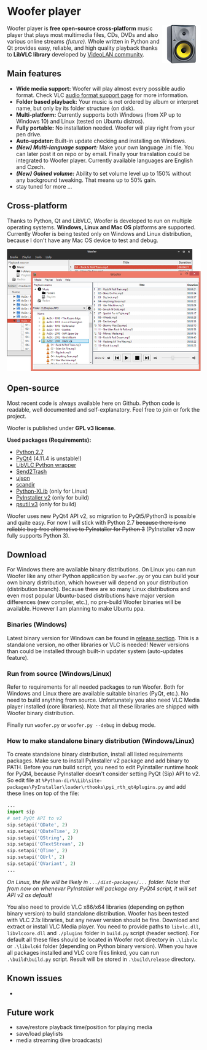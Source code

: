 # Woofer player

<img height="100px" align="right" src="icons/app_icon.png">Woofer player is **free open-source cross-platform** music player that plays most multimedia files, CDs, DVDs and also various online streams *(future)*. Whole written in Python and Qt provides easy, reliable, and high quality playback thanks to **LibVLC library** developed by [VideoLAN community](http://www.videolan.org/vlc/libvlc.html "").

## Main features

- **Wide media support:** Woofer will play almost every possible audio format. Check VLC [audio format support page](http://www.videolan.org/vlc/features.php?cat=audio "") for more information.
- **Folder based playback:** Your music is not ordered by album or interpret name, but only by its folder structure (on disk).
- **Multi-platform:** Currently supports both Windows (from XP up to Windows 10) and Linux (tested on Ubuntu distros).
- **Fully portable:** No installation needed. Woofer will play right from your pen drive.
- **Auto-updater:** Built-in update checking and installing on Windows.
- ***(New) Multi-language support:*** Make your own language .ini file. You can later post it on repo or by email. Finally your translation could be integrated to Woofer player. Currently available languages are English and Czech.
- ***(New) Gained volume:*** Ability to set volume level up to 150% without any background tweaking. That means up to 50% gain.
- stay tuned for more ...

## Cross-platform

Thanks to Python, Qt and LibVLC, Woofer is developed to run on multiple operating systems. **Windows, Linux and Mac OS** platforms are supported. Currently Woofer is being tested only on Windows and Linux distribution, because I don't have any Mac OS device to test and debug.

<div align="center"><img style="max-width:100p;height:auto;" src="doc/img/woofer-mp.png"></div>

## Open-source

Most recent code is always available here on Github. Python code is readable, well documented and self-explanatory. Feel free to join or fork the project.

Woofer is published under **GPL v3 license**.

**Used packages (Requirements):**

- [Python 2.7](https://www.python.org/downloads/)
- [PyQt4](http://www.riverbankcomputing.co.uk/software/pyqt/download) (4.11.4 is unstable!)
- [LibVLC Python wrapper](https://wiki.videolan.org/Python_bindings/)
- [Send2Trash](https://pypi.python.org/pypi/Send2Trash)
- [ujson](https://pypi.python.org/pypi/ujson)
- [scandir](https://pypi.python.org/pypi/scandir)
- [Python-XLib](http://python-xlib.sourceforge.net/) (only for Linux)
- [PyInstaller v2](https://github.com/pyinstaller/pyinstaller/wiki) (only for build)
- [psutil v3](https://pypi.python.org/pypi?:action=display&name=psutil) (only for build)


Woofer uses new PyQt4 API v2, so migration to PyQt5/Python3 is possible and quite easy. For now I will stick with Python 2.7 <s>because there is no reliable bug-free alternative to PyInstaller for Python 3</s> (PyInstaller v3 now fully supports Python 3).

## Download

For Windows there are available binary distributions. On Linux you can run Woofer like any other Python application by `woofer.py` or you can build your own binary distribution, which however will depend on your distribution (distribution branch). Because there are so many Linux distributions and even most popular Ubuntu-based distributions have major version differences (new compiler, etc.), no pre-build Woofer binaries will be available. However I am planning to make Ubuntu ppa.

### Binaries (Windows)

Latest binary version for Windows can be found in [release section](https://github.com/m1lhaus/woofer/releases). This is a standalone version, no other libraries or VLC is needed! Newer versions than could be installed through built-in updater system (auto-updates feature).

### Run from source (Windows/Linux)

Refer to requirements for all needed packages to run Woofer. Both for Windows and Linux there are available suitable binaries (PyQt, etc.). No need to build anything from source. Unfortunately you also need VLC Media player installed (core libraries). Note that all these libraries are shipped with Woofer binary distribution.

Finally run `woofer.py` or `woofer.py --debug` in debug mode.

### How to make standalone binary distribution (Windows/Linux)

To create standalone binary distribution, install all listed requirements packages. Make sure to install PyInstaller v2 package and add binary to PATH. Before you run build script, you need to edit PyInstaller runtime hook for PyQt4, because PyInstaller doesn't consider setting PyQt (Sip) API to v2. So edit file at `%Python-dir%\Lib\site-packages\PyInstaller\loader\rthooks\pyi_rth_qt4plugins.py` and add these lines on top of the file:

```python
...
import sip
# set PyQt API to v2
sip.setapi('QDate', 2)
sip.setapi('QDateTime', 2)
sip.setapi('QString', 2)
sip.setapi('QTextStream', 2)
sip.setapi('QTime', 2)
sip.setapi('QUrl', 2)
sip.setapi('QVariant', 2)
...   
```

*On Linux, the file will be likely in `.../dist-packages/...` folder. Note that from now on whenever PyInstaller will package any PyQt4 script, it will set API v2 as default!*

You also need to provide VLC x86/x64 libraries (depending on python binary version) to build standalone distribution. Woofer has been tested with VLC 2.1x libraries, but any newer version should be fine. Download and extract or install VLC Media player. You need to provide paths to `libvlc.dll`, `libvlccore.dll` and `./plugins` folder in `build.py` script (header section). For default all these files should be located in Woofer root directory in `.\libvlc` or `.\libvlc64` folder (depending on Python binary version). When you have all packages installed and VLC core files linked, you can run `.\build\build.py` script. Result will be stored in `.\build\release` directory.

## Known issues

- 

## Future work

- save/restore playback time/position for playing media
- save/load playlists
- media streaming (live broadcasts)
